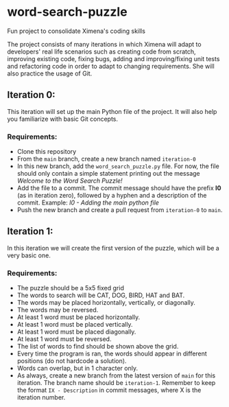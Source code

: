 # word-search-puzzle
Fun project to consolidate Ximena's coding skills

The project consists of many iterations in which Ximena will adapt to developers' real life scenarios such as creating code from scratch, improving existing code, fixing bugs, adding and improving/fixing unit tests and refactoring code in order to adapt to changing requirements. She will also practice the usage of Git.

## Iteration 0:
This iteration will set up the main Python file of the project. It will also help you familiarize with basic Git concepts.
### Requirements:
- Clone this repository
- From the `main` branch, create a new branch named `iteration-0`
- In this new branch, add the `word_search_puzzle.py` file. For now, the file should only contain a simple statement printing out the message *Welcome to the Word Search Puzzle!*
- Add the file to a commit. The commit message should have the prefix **I0** (as in iteration zero), followed by a hyphen and a description of the commit. Example: *I0 - Adding the main python file*
- Push the new branch and create a pull request from `iteration-0` to `main`.

## Iteration 1:
In this iteration we will create the first version of the puzzle, which will be a very basic one.
### Requirements:
- The puzzle should be a 5x5 fixed grid
- The words to search will be CAT, DOG, BIRD, HAT and BAT.
- The words may be placed horizontally, vertically, or diagonally.
- The words may be reversed.
- At least 1 word must be placed horizontally.
- At least 1 word must be placed vertically.
- At least 1 word must be placed diagonally.
- At least 1 word must be reversed.
- The list of words to find should be shown above the grid.
- Every time the program is ran, the words should appear in different positions (do not hardcode a solution).
- Words can overlap, but in 1 character only.
- As always, create a new branch from the latest version of `main` for this iteration. The branch name should be `iteration-1`. Remember to keep the format `IX - Description` in commit messages, where X is the iteration number.

